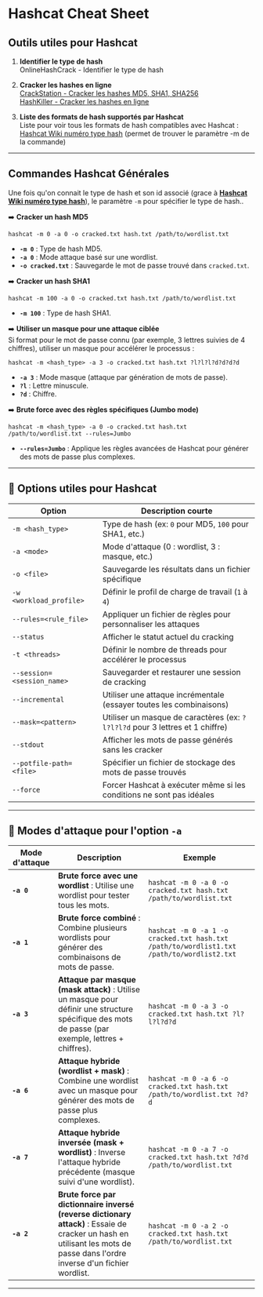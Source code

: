 #  Hashcat Cheat Sheet 

##  **Outils utiles pour Hashcat**

1. **Identifier le type de hash**  
	 OnlineHashCrack - Identifier le type de hash
    
2. **Cracker les hashes en ligne**  
     [CrackStation - Cracker les hashes MD5, SHA1, SHA256](https://crackstation.net/)  
     [HashKiller - Cracker les hashes en ligne](https://hashkiller.co.uk/)
    
3. **Liste des formats de hash supportés par Hashcat**  
    Liste pour voir tous les formats de hash compatibles avec Hashcat :  
     [Hashcat Wiki numéro type hash](https://hashcat.net/wiki/doku.php?id=example_hashes) (permet de trouver le paramètre -m de la commande)
    

---

##  Commandes Hashcat Générales

Une fois qu'on connait le type de hash et son id associé (grace à **[Hashcat Wiki numéro type hash](https://hashcat.net/wiki/doku.php?id=example_hashes)**), le paramètre `-m` pour spécifier le type de hash..

➡️ **Cracker un hash MD5**
```
hashcat -m 0 -a 0 -o cracked.txt hash.txt /path/to/wordlist.txt
```
- **`-m 0`** : Type de hash MD5.
- **`-a 0`** : Mode attaque basé sur une wordlist.
- **`-o cracked.txt`** : Sauvegarde le mot de passe trouvé dans `cracked.txt`.
    
➡️ **Cracker un hash SHA1**
```
hashcat -m 100 -a 0 -o cracked.txt hash.txt /path/to/wordlist.txt
```
- **`-m 100`** : Type de hash SHA1.
    
➡️ **Utiliser un masque pour une attaque ciblée**  
Si format pour le mot de passe connu (par exemple, 3 lettres suivies de 4 chiffres),
utiliser un masque pour accélérer le processus :
```
hashcat -m <hash_type> -a 3 -o cracked.txt hash.txt ?l?l?l?d?d?d?d
```

- **`-a 3`** : Mode masque (attaque par génération de mots de passe).
- **`?l`** : Lettre minuscule.
- **`?d`** : Chiffre.
    
➡️ **Brute force avec des règles spécifiques (Jumbo mode)**
```
hashcat -m <hash_type> -a 0 -o cracked.txt hash.txt /path/to/wordlist.txt --rules=Jumbo
```
- **`--rules=Jumbo`** : Applique les règles avancées de Hashcat pour générer des mots de passe plus complexes.
    
---

## 🧩 Options utiles pour Hashcat

|Option|Description courte|
|---|---|
|`-m <hash_type>`|Type de hash (ex: `0` pour MD5, `100` pour SHA1, etc.)|
|`-a <mode>`|Mode d'attaque (0 : wordlist, 3 : masque, etc.)|
|`-o <file>`|Sauvegarde les résultats dans un fichier spécifique|
|`-w <workload_profile>`|Définir le profil de charge de travail (`1` à `4`)|
|`--rules=<rule_file>`|Appliquer un fichier de règles pour personnaliser les attaques|
|`--status`|Afficher le statut actuel du cracking|
|`-t <threads>`|Définir le nombre de threads pour accélérer le processus|
|`--session=<session_name>`|Sauvegarder et restaurer une session de cracking|
|`--incremental`|Utiliser une attaque incrémentale (essayer toutes les combinaisons)|
|`--mask=<pattern>`|Utiliser un masque de caractères (ex: `?l?l?l?d` pour 3 lettres et 1 chiffre)|
|`--stdout`|Afficher les mots de passe générés sans les cracker|
|`--potfile-path=<file>`|Spécifier un fichier de stockage des mots de passe trouvés|
|`--force`|Forcer Hashcat à exécuter même si les conditions ne sont pas idéales|

---

## 🧩 Modes d'attaque pour l'option `-a` 

|Mode d'attaque|Description|Exemple|
|---|---|---|
|**`-a 0`**|**Brute force avec une wordlist** : Utilise une wordlist pour tester tous les mots.|`hashcat -m 0 -a 0 -o cracked.txt hash.txt /path/to/wordlist.txt`|
|**`-a 1`**|**Brute force combiné** : Combine plusieurs wordlists pour générer des combinaisons de mots de passe.|`hashcat -m 0 -a 1 -o cracked.txt hash.txt /path/to/wordlist1.txt /path/to/wordlist2.txt`|
|**`-a 3`**|**Attaque par masque (mask attack)** : Utilise un masque pour définir une structure spécifique des mots de passe (par exemple, lettres + chiffres).|`hashcat -m 0 -a 3 -o cracked.txt hash.txt ?l?l?l?d?d`|
|**`-a 6`**|**Attaque hybride (wordlist + mask)** : Combine une wordlist avec un masque pour générer des mots de passe plus complexes.|`hashcat -m 0 -a 6 -o cracked.txt hash.txt /path/to/wordlist.txt ?d?d`|
|**`-a 7`**|**Attaque hybride inversée (mask + wordlist)** : Inverse l'attaque hybride précédente (masque suivi d'une wordlist).|`hashcat -m 0 -a 7 -o cracked.txt hash.txt ?d?d /path/to/wordlist.txt`|
|**`-a 2`**|**Brute force par dictionnaire inversé (reverse dictionary attack)** : Essaie de cracker un hash en utilisant les mots de passe dans l'ordre inverse d'un fichier wordlist.|`hashcat -m 0 -a 2 -o cracked.txt hash.txt /path/to/wordlist.txt`|

---

